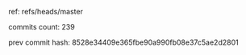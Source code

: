 ref: refs/heads/master

commits count:
239

prev commit hash:
8528e34409e365fbe90a990fb08e37c5ae2d2801
